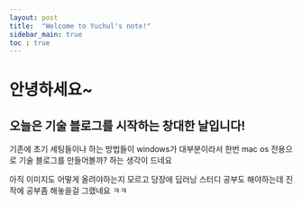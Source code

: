 ```yaml
---
layout: post
title:  "Welcome to Yuchul's note!"
sidebar_main: true
toc : true
---
```


# 안녕하세요~
## 오늘은 기술 블로그를 시작하는 창대한 날입니다!

기존에 초기 세팅들이나 하는 방법들이 windows가 대부분이라서 한번 mac os 전용으로 기술 블로그를 만들어볼까?
하는 생각이 드네요

아직 이미지도 어떻게 올려야하는지 모르고 당장에 딥러닝 스터디 공부도 해야하는데 진작에 공부좀 해놓을걸 그랬네요 ㅋㅋ